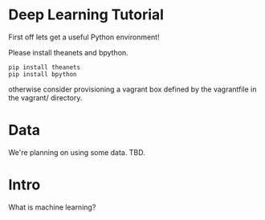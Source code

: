 Deep Learning Tutorial
======================

First off lets get a useful Python environment!

Please install theanets and bpython.

`````
pip install theanets
pip install bpython
`````

otherwise consider provisioning a vagrant box defined by the vagrantfile in the vagrant/ directory.


Data
====

We're planning on using some data. TBD.

Intro
=====

What is machine learning?







